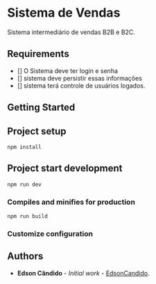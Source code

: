 #  Sistema de Vendas

Sistema intermediário de vendas B2B e B2C.

## Requirements

- [] O Sistema deve ter login e senha
- [] sistema deve persistir essas informações
- [] sistema terá controle de usuários logados.

## Getting Started

## Project setup
```
npm install         
```

## Project start development
```
npm run dev
```

### Compiles and minifies for production
```
npm run build
```

### Customize configuration


## Authors

* **Edson Cândido** - *Initial work* - [EdsonCandido](https://github.com/EdsonCandido).